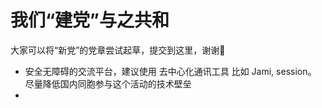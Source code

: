 # 我们“建党”与之共和
大家可以将“新党”的党章尝试起草，提交到这里，谢谢🙏

- 安全无障碍的交流平台，建议使用 去中心化通讯工具 比如 Jami, session。 尽量降低国内同胞参与这个活动的技术壁垒
- 

